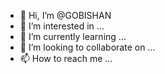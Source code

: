 - 👋 Hi, I’m @GOBISHAN
- 👀 I’m interested in ...
- 🌱 I’m currently learning ...
- 💞️ I’m looking to collaborate on ...
- 📫 How to reach me ...

<!---
GOBISHAN/GOBISHAN is a ✨ special ✨ repository because its `README.md` (this file) appears on your GitHub profile.
You can click the Preview link to take a look at your changes.
--->
